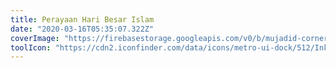 ```yaml
---
title: Perayaan Hari Besar Islam
date: "2020-03-16T05:35:07.322Z"
coverImage: "https://firebasestorage.googleapis.com/v0/b/mujadid-corner.appspot.com/o/artscapes_images%2FAB_1.png?alt=media"
toolIcon: "https://cdn2.iconfinder.com/data/icons/metro-ui-dock/512/Inkscape.png"
---
```

